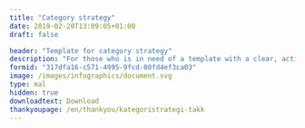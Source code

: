 ```yaml
---
title: "Category strategy"
date: 2019-02-20T13:09:05+01:00
draft: false

header: "Template for category strategy"
description: "For those who is in need of a template with a clear, actionbased category strategy. Enter your email and recieve your free template"
formid: "317dfa16-c571-4995-9fcd-00fd4ef3ca03"
image: /images/infographics/document.svg
type: mal
hidden: true
downloadtext: Download
thankyoupage: /en/thankyou/kategoristrategi-takk
---
```

